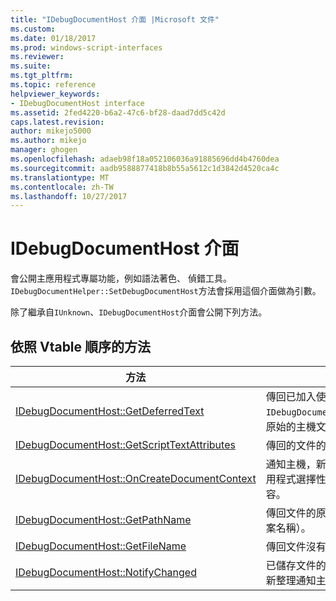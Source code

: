 ```yaml
---
title: "IDebugDocumentHost 介面 |Microsoft 文件"
ms.custom: 
ms.date: 01/18/2017
ms.prod: windows-script-interfaces
ms.reviewer: 
ms.suite: 
ms.tgt_pltfrm: 
ms.topic: reference
helpviewer_keywords:
- IDebugDocumentHost interface
ms.assetid: 2fed4220-b6a2-47c6-bf28-daad7dd5c42d
caps.latest.revision: 
author: mikejo5000
ms.author: mikejo
manager: ghogen
ms.openlocfilehash: adaeb98f18a052106036a91885696dd4b4760dea
ms.sourcegitcommit: aadb9588877418b8b55a5612c1d3842d4520ca4c
ms.translationtype: MT
ms.contentlocale: zh-TW
ms.lasthandoff: 10/27/2017
---
```

# <a name="idebugdocumenthost-interface"></a>IDebugDocumentHost 介面
會公開主應用程式專屬功能，例如語法著色、 偵錯工具。 `IDebugDocumentHelper::SetDebugDocumentHost`方法會採用這個介面做為引數。  
  
 除了繼承自`IUnknown`、`IDebugDocumentHost`介面會公開下列方法。  
  
## <a name="methods-in-vtable-order"></a>依照 Vtable 順序的方法  
  
|方法|說明|  
|------------|-----------------|  
|[IDebugDocumentHost::GetDeferredText](../../winscript/reference/idebugdocumenthost-getdeferredtext.md)|傳回已加入使用的字元範圍`IDebugDocumentHelper::AddDeferredText`，原始的主機文件中。|  
|[IDebugDocumentHost::GetScriptTextAttributes](../../winscript/reference/idebugdocumenthost-getscripttextattributes.md)|傳回的文件的文字區塊的文字屬性。|  
|[IDebugDocumentHost::OnCreateDocumentContext](../../winscript/reference/idebugdocumenthost-oncreatedocumentcontext.md)|通知主機，新的文件內容建立，並可讓主應用程式選擇性地傳回的物件可控制的新內容。|  
|[IDebugDocumentHost::GetPathName](../../winscript/reference/idebugdocumenthost-getpathname.md)|傳回文件的原始程式檔的完整路徑 （包括檔案名稱）。|  
|[IDebugDocumentHost::GetFileName](../../winscript/reference/idebugdocumenthost-getfilename.md)|傳回文件沒有路徑資訊的名稱。|  
|[IDebugDocumentHost::NotifyChanged](../../winscript/reference/idebugdocumenthost-notifychanged.md)|已儲存文件的原始程式檔和它的內容應該重新整理通知主機。|